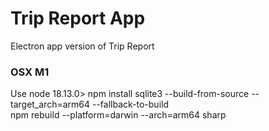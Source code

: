 # Trip Report App

Electron app version of Trip Report

### OSX M1

Use node 18.13.0>
npm install sqlite3 --build-from-source --target_arch=arm64 --fallback-to-build  
npm rebuild --platform=darwin --arch=arm64 sharp
